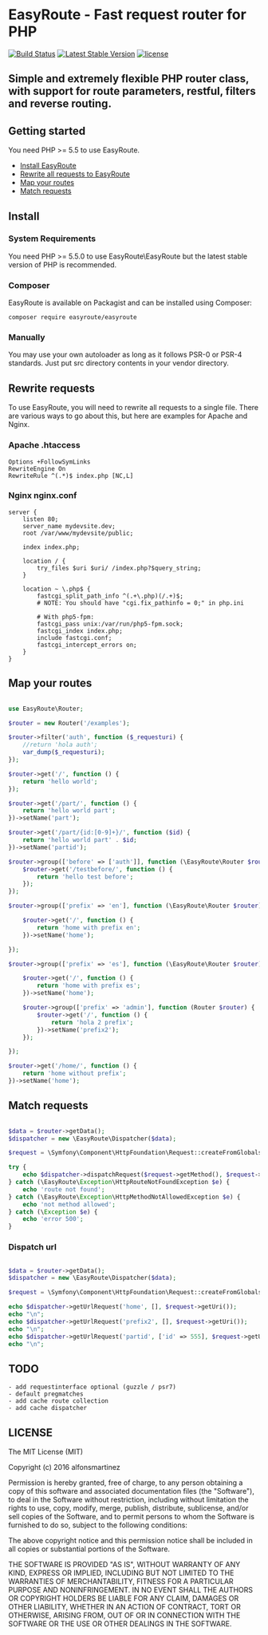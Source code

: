 EasyRoute - Fast request router for PHP
=======================================

[![Build Status](https://api.travis-ci.org/alfonsmartinez/EasyRoute.png)](http://travis-ci.org/alfonsmartinez/EasyRoute)
[![Latest Stable Version](https://img.shields.io/packagist/v/alfonsmartinez/EasyRoute.svg)](https://packagist.org/packages/easyroute/easyroute)
[![license](https://img.shields.io/github/license/mashape/apistatus.svg?maxAge=2592000)](https://github.com/alfonsmartinez/EasyRoute/blob/master/LICENSE)

## Simple and extremely flexible PHP router class, with support for route parameters, restful, filters and reverse routing.

## Getting started

You need PHP >= 5.5 to use EasyRoute.

- [Install EasyRoute](#install)
- [Rewrite all requests to EasyRoute](#rewrite-requests)
- [Map your routes](#map-your-routes)
- [Match requests](#match-requests)

## Install

### System Requirements

You need PHP >= 5.5.0 to use EasyRoute\EasyRoute but the latest stable version of PHP is recommended.

### Composer

EasyRoute is available on Packagist and can be installed using Composer:

```
composer require easyroute/easyroute
```

### Manually

You may use your own autoloader as long as it follows PSR-0 or PSR-4 standards. Just put src directory contents in your vendor directory.


## Rewrite requests

To use EasyRoute, you will need to rewrite all requests to a single file.
There are various ways to go about this, but here are examples for Apache and Nginx.

### Apache .htaccess

```htaccess
Options +FollowSymLinks
RewriteEngine On
RewriteRule ^(.*)$ index.php [NC,L]
```

### Nginx nginx.conf

```nginx
server {
    listen 80;
    server_name mydevsite.dev;
    root /var/www/mydevsite/public;

    index index.php;

    location / {
        try_files $uri $uri/ /index.php?$query_string;
    }

    location ~ \.php$ {
        fastcgi_split_path_info ^(.+\.php)(/.+)$;
        # NOTE: You should have "cgi.fix_pathinfo = 0;" in php.ini

        # With php5-fpm:
        fastcgi_pass unix:/var/run/php5-fpm.sock;
        fastcgi_index index.php;
        include fastcgi.conf;
        fastcgi_intercept_errors on;
    }
}
```

## Map your routes

```php

use EasyRoute\Router;

$router = new Router('/examples');

$router->filter('auth', function ($_requesturi) {
    //return 'hola auth';
    var_dump($_requesturi);
});

$router->get('/', function () {
    return 'hello world';
});

$router->get('/part/', function () {
    return 'hello world part';
})->setName('part');

$router->get('/part/{id:[0-9]+}/', function ($id) {
    return 'hello world part' . $id;
})->setName('partid');

$router->group(['before' => ['auth']], function (\EasyRoute\Router $router) {
    $router->get('/testbefore/', function () {
        return 'hello test before';
    });
});

$router->group(['prefix' => 'en'], function (\EasyRoute\Router $router) {

    $router->get('/', function () {
        return 'home with prefix en';
    })->setName('home');

});

$router->group(['prefix' => 'es'], function (\EasyRoute\Router $router) {

    $router->get('/', function () {
        return 'home with prefix es';
    })->setName('home');

    $router->group(['prefix' => 'admin'], function (Router $router) {
        $router->get('/', function () {
            return 'hola 2 prefix';
        })->setName('prefix2');
    });

});

$router->get('/home/', function () {
    return 'home without prefix';
})->setName('home');

```


## Match requests

```php

$data = $router->getData();
$dispatcher = new \EasyRoute\Dispatcher($data);

$request = \Symfony\Component\HttpFoundation\Request::createFromGlobals();

try {
    echo $dispatcher->dispatchRequest($request->getMethod(), $request->getUri());
} catch (\EasyRoute\Exception\HttpRouteNotFoundException $e) {
    echo 'route not found';
} catch (\EasyRoute\Exception\HttpMethodNotAllowedException $e) {
    echo 'not method allowed';
} catch (\Exception $e) {
    echo 'error 500';
}

```

### Dispatch url

```php

$data = $router->getData();
$dispatcher = new \EasyRoute\Dispatcher($data);

$request = \Symfony\Component\HttpFoundation\Request::createFromGlobals();

echo $dispatcher->getUrlRequest('home', [], $request->getUri());
echo "\n";
echo $dispatcher->getUrlRequest('prefix2', [], $request->getUri());
echo "\n";
echo $dispatcher->getUrlRequest('partid', ['id' => 555], $request->getUri();
echo "\n";
```

## TODO

    - add requestinterface optional (guzzle / psr7)
    - default pregmatches
    - add cache route collection
    - add cache dispatcher
    
## LICENSE

The MIT License (MIT)

Copyright (c) 2016 alfonsmartinez

Permission is hereby granted, free of charge, to any person obtaining a copy of this software and associated documentation files (the "Software"), to deal in the Software without restriction, including without limitation the rights to use, copy, modify, merge, publish, distribute, sublicense, and/or sell copies of the Software, and to permit persons to whom the Software is furnished to do so, subject to the following conditions:

The above copyright notice and this permission notice shall be included in all copies or substantial portions of the Software.

THE SOFTWARE IS PROVIDED "AS IS", WITHOUT WARRANTY OF ANY KIND, EXPRESS OR IMPLIED, INCLUDING BUT NOT LIMITED TO THE WARRANTIES OF MERCHANTABILITY, FITNESS FOR A PARTICULAR PURPOSE AND NONINFRINGEMENT. IN NO EVENT SHALL THE AUTHORS OR COPYRIGHT HOLDERS BE LIABLE FOR ANY CLAIM, DAMAGES OR OTHER LIABILITY, WHETHER IN AN ACTION OF CONTRACT, TORT OR OTHERWISE, ARISING FROM, OUT OF OR IN CONNECTION WITH THE SOFTWARE OR THE USE OR OTHER DEALINGS IN THE SOFTWARE.
